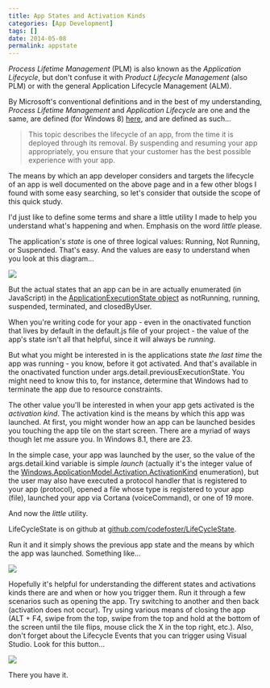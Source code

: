 ```yaml
---
title: App States and Activation Kinds
categories: [App Development]
tags: []
date: 2014-05-08
permalink: appstate
---
```


_Process Lifetime Management_ (PLM) is also known as the _Application Lifecycle_, but don&#39;t confuse it with _Product Lifecycle Management_ (also PLM) or with the general Application Lifecycle Management (ALM).
<!-- xmore -->

By Microsoft&#39;s conventional definitions and in the best of my understanding, _Process Lifetime Management_ and _Application Lifecycle_ are one and the same, are defined (for Windows 8) [here](http://msdn.microsoft.com/en-us/library/windows/apps/hh464925.aspx), and are defined as such...

> This topic describes the lifecycle of an app, from the time it is deployed through its removal. By suspending and resuming your app appropriately, you ensure that your customer has the best possible experience with your app.

The means by which an app developer considers and targets the lifecycle of an app is well documented on the above page and in a few other blogs I found with some easy searching, so let&#39;s consider that outside the scope of this quick study.

I&#39;d just like to define some terms and share a little utility I made to help you understand what&#39;s happening and when. Emphasis on the word _little_ please.

The application&#39;s _state_ is one of three logical values: Running, Not Running, or Suspended. That&#39;s easy. And the values are easy to understand when you look at this diagram...

![](/files/appstate_01.png)

But the actual states that an app can be in are actually enumerated (in JavaScript) in the [ApplicationExecutionState object](http://msdn.microsoft.com/en-us/library/windows/apps/windows.applicationmodel.activation.applicationexecutionstate.aspx) as notRunning, running, suspended, terminated, and closedByUser.

When you&#39;re writing code for your app - even in the onactivated function that lives by default in the default.js file of your project - the value of the app&#39;s state isn&#39;t all that helpful, since it will always be _running_.

But what you might be interested in is the applications state _the last time_ the app was running - you know, before it got activated. And that&#39;s available in the onactivated function under args.detail.previousExecutionState. You might need to know this to, for instance, determine that Windows had to terminate the app due to resource constraints.

The other value you&#39;ll be interested in when your app gets activated is the _activation kind_. The activation kind is the means by which this app was launched. At first, you might wonder how an app can be launched besides you touching the app tile on the start screen. There are a myriad of ways though let me assure you. In Windows 8.1, there are 23.

In the simple case, your app was launched by the user, so the value of the args.detail.kind variable is simple _launch_ (actually it&#39;s the integer value of the [Windows.ApplicationModel.Activation.ActivationKind](http://msdn.microsoft.com/en-us/library/windows/apps/windows.applicationmodel.activation.activationkind.aspx) enumeration), but the user may also have executed a protocol handler that is registered to your app (protocol), opened a file whose type is registered to your app (file), launched your app via Cortana (voiceCommand), or one of 19 more.

And now the _little_ utility.

LifeCycleState is on github at [github.com/codefoster/LifeCycleState](https://github.com/codefoster/LifeCycleStates).

Run it and it simply shows the previous app state and the means by which the app was launched. Something like...

![](/files/appstate_02.png)

Hopefully it&#39;s helpful for understanding the different states and activations kinds there are and when or how you trigger them. Run it through a few scenarios such as opening the app. Try switching to another and then back (activation does not occur). Try using various means of closing the app (ALT + F4, swipe from the top, swipe from the top and hold at the bottom of the screen until the tile flips, mouse click the X in the top right, etc.). Also, don&#39;t forget about the Lifecycle Events that you can trigger using Visual Studio. Look for this button...

![](/files/appstate_03.png)

There you have it.